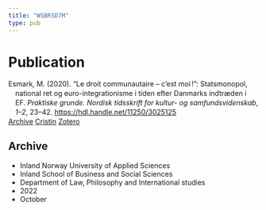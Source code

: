 ```yaml
---
title: "WSBRSD7M"
type: pub
---
```

<h1>Publication</h1>
<article id="csl-bib-container-WSBRSD7M" class="csl-bib-container">
  <div class="csl-bib-body" style="line-height: 1.35; padding-left: 1em; text-indent:-1em;">
  <div class="csl-entry">Esmark, M. (2020). &#x201C;Le droit communautaire &#x2013; c&#x2019;est moi&#x202F;!&#x201D;: Statsmonopol, national ret og euro-integrationisme i tiden efter Danmarks indtr&#xE6;den i EF. <i>Praktiske grunde. Nordisk tidsskrift for kultur- og samfundsvidenskab</i>, <i>1&#x2013;2</i>, 23&#x2013;42. <a href="https://hdl.handle.net/11250/3025125">https://hdl.handle.net/11250/3025125</a></div>
</div>
  <div class="csl-bib-buttons">
    <a href="#taxonomy-article-WSBRSD7M" class="csl-bib-button">Archive</a>
    <a href="https://app.cristin.no/results/show.jsf?id=2059079" alt="Cristin URL" class="csl-bib-button">Cristin</a>
    <a href="http://zotero.org/groups/5402882/items/WSBRSD7M" alt="Zotero URL" class="csl-bib-button">Zotero</a>
  </div>
  <div id="csl-bib-meta-container-WSBRSD7M"></div>
</article>
<div id="csl-bib-meta-WSBRSD7M" class="csl-bib-meta">
  <article id="taxonomy-article-WSBRSD7M" class="taxonomy-article">
    <h1>Archive</h1>
    <ul>
      <li>Inland Norway University of Applied Sciences</li>
      <li>Inland School of Business and Social Sciences</li>
      <li>Department of Law, Philosophy and International studies</li>
      <li>2022</li>
      <li>October</li>
    </ul>
  </article>
</div>
